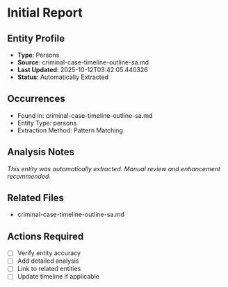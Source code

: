 # Initial Report

## Entity Profile
- **Type**: Persons
- **Source**: criminal-case-timeline-outline-sa.md
- **Last Updated**: 2025-10-12T03:42:05.440326
- **Status**: Automatically Extracted

## Occurrences
- Found in: criminal-case-timeline-outline-sa.md
- Entity Type: persons
- Extraction Method: Pattern Matching

## Analysis Notes
*This entity was automatically extracted. Manual review and enhancement recommended.*

## Related Files
- criminal-case-timeline-outline-sa.md

## Actions Required
- [ ] Verify entity accuracy
- [ ] Add detailed analysis
- [ ] Link to related entities
- [ ] Update timeline if applicable
